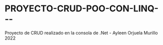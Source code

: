 # PROYECTO-CRUD-POO-CON-LINQ---
Proyecto de CRUD realizado en la consola de .Net - Ayleen Orjuela Murillo 2022

